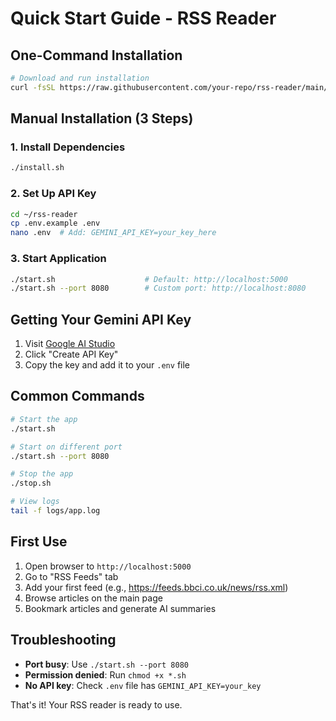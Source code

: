 # Quick Start Guide - RSS Reader

## One-Command Installation

```bash
# Download and run installation
curl -fsSL https://raw.githubusercontent.com/your-repo/rss-reader/main/quick-install.sh | bash
```

## Manual Installation (3 Steps)

### 1. Install Dependencies
```bash
./install.sh
```

### 2. Set Up API Key
```bash
cd ~/rss-reader
cp .env.example .env
nano .env  # Add: GEMINI_API_KEY=your_key_here
```

### 3. Start Application
```bash
./start.sh                    # Default: http://localhost:5000
./start.sh --port 8080        # Custom port: http://localhost:8080
```

## Getting Your Gemini API Key

1. Visit [Google AI Studio](https://aistudio.google.com/)
2. Click "Create API Key"
3. Copy the key and add it to your `.env` file

## Common Commands

```bash
# Start the app
./start.sh

# Start on different port
./start.sh --port 8080

# Stop the app
./stop.sh

# View logs
tail -f logs/app.log
```

## First Use

1. Open browser to `http://localhost:5000`
2. Go to "RSS Feeds" tab
3. Add your first feed (e.g., https://feeds.bbci.co.uk/news/rss.xml)
4. Browse articles on the main page
5. Bookmark articles and generate AI summaries

## Troubleshooting

- **Port busy**: Use `./start.sh --port 8080`
- **Permission denied**: Run `chmod +x *.sh`
- **No API key**: Check `.env` file has `GEMINI_API_KEY=your_key`

That's it! Your RSS reader is ready to use.